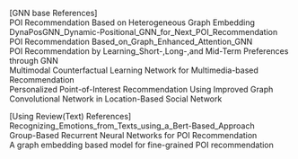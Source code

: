 [GNN base References]  
POI Recommendation Based on Heterogeneous Graph Embedding  
DynaPosGNN_Dynamic-Positional_GNN_for_Next_POI_Recommendation  
POI Recommendation Based_on_Graph_Enhanced_Attention_GNN  
POI Recommendation by Learning_Short-,Long-,and Mid-Term Preferences through GNN  
Multimodal Counterfactual Learning Network for Multimedia-based Recommendation  
Personalized Point-of-Interest Recommendation Using Improved Graph Convolutional Network in Location-Based Social Network

[Using Review(Text) References]  
Recognizing_Emotions_from_Texts_using_a_Bert-Based_Approach  
Group-Based Recurrent Neural Networks for POI Recommendation  
A graph embedding based model for fine-grained POI recommendation  
